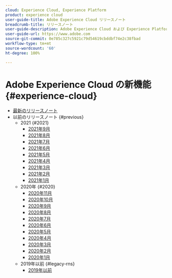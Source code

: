 ```yaml
---
cloud: Experience Cloud, Experience Platform
product: experience cloud
user-guide-title: Adobe Experience Cloud リリースノート
breadcrumb-title: リリースノート
user-guide-description: Adobe Experience Cloud および Experience Platform の新機能、修正点、重要な注意事項について説明します。
user-guide-url: https://www.adobe.com
source-git-commit: 0e785c327c5921c79d54619cbddbf74e2c38fbad
workflow-type: tm+mt
source-wordcount: '60'
ht-degree: 100%

---
```



# Adobe Experience Cloud の新機能 {#experience-cloud}

+ [最新のリリースノート](current.md)
+ 以前のリリースノート {#previous}
   + 2021 {#2021}
      + [2021年9月](c-legacy-releases/2021/09152021.md)
      + [2021年8月](c-legacy-releases/2021/08192021.md)
      + [2021年7月](c-legacy-releases/2021/07222021.md)
      + [2021年6月](c-legacy-releases/2021/06172021.md)
      + [2021年5月](c-legacy-releases/2021/05202021.md)
      + [2021年4月](c-legacy-releases/2021/04222021.md)
      + [2021年3月](c-legacy-releases/2021/03252021.md)
      + [2021年2月](c-legacy-releases/2021/02182021.md)
      + [2021年1月](c-legacy-releases/2021/01142021.md)
   + 2020年 {#2020}
      + [2020年11月](c-legacy-releases/2020/10292020.md)
      + [2020年10月](c-legacy-releases/2020/10082020.md)
      + [2020年9月](c-legacy-releases/2020/09102020.md)
      + [2020年8月](c-legacy-releases/2020/08132020.md)
      + [2020年7月](c-legacy-releases/2020/07162020.md)
      + [2020年6月](c-legacy-releases/2020/06182020.md)
      + [2020年5月](c-legacy-releases/2020/05212020.md)
      + [2020年4月](c-legacy-releases/2020/04162020.md)
      + [2020年3月](c-legacy-releases/2020/03122020.md)
      + [2020年2月](c-legacy-releases/2020/02202020.md)
      + [2020年1月](c-legacy-releases/2020/01162020.md)
   + 2019年以前 {#legacy-rns}
      + [2019年以前](c-legacy-releases/2019-earlier.md)
